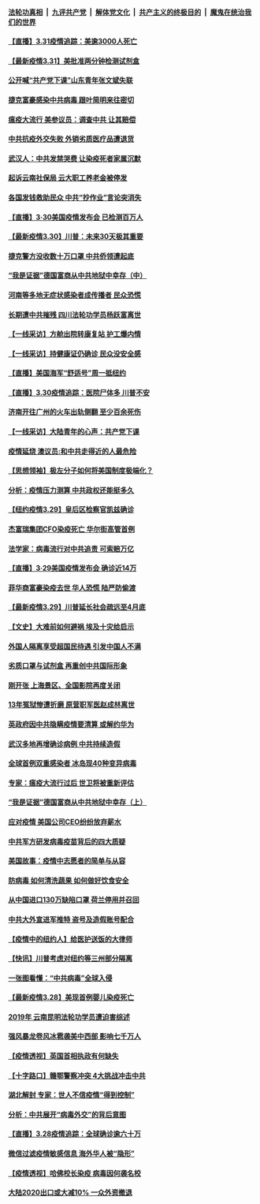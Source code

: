####  [法轮功真相](../../../../basic/blob/master/README.md?t=04010001) &nbsp;|&nbsp; [九评共产党](../../../../9ping.md/blob/master/README.md?t=04010001) &nbsp;|&nbsp; [解体党文化](../../../../jtdwh.md/blob/master/README.md?t=04010001)  &nbsp;|&nbsp; [共产主义的终极目的](../../../../gczydzjmd.md/blob/master/README.md?t=04010001) &nbsp;|&nbsp; [魔鬼在统治我们的世界](../../../../mgztzwmdsj.md/blob/master/README.md?t=04010001) 

#### [【直播】3.31疫情追踪：美逾3000人死亡](../pages/nf4514/n11991737.md?t=04010001) 

#### [【最新疫情3.31】美批准两分钟检测试剂盒](../pages/nf4514/n11989957.md?t=04010001) 

#### [公开喊“共产党下课”山东青年张文斌失联](../pages/nf4514/n11990026.md?t=04010001) 

#### [捷克富豪感染中共病毒 跟叶简明来往密切](../pages/nf4514/n11989480.md?t=04010001) 

#### [瘟疫大流行 美参议员：调查中共 让其赔偿](../pages/nf4514/n11989642.md?t=04010001) 

#### [中共抗疫外交失败 外销劣质医疗品遭退货](../pages/nf4514/n11990029.md?t=04010001) 

#### [武汉人：中共发禁哭费 让染疫死者家属沉默](../pages/nf4514/n11989866.md?t=04010001) 

#### [起诉云南社保局 云大职工养老金被停发](../pages/nf4514/n11989695.md?t=04010001) 

#### [各国发钱救助民众 中共“抄作业”言论突消失](../pages/nf4514/n11989599.md?t=04010001) 

#### [【直播】3·30美国疫情发布会 已检测百万人](../pages/nf4514/n11989391.md?t=04010001) 

#### [【最新疫情3.30】川普：未来30天极其重要](../pages/nf4514/n11986489.md?t=04010001) 

#### [捷克警方没收数十万口罩 中共侨领遭起底](../pages/nf4514/n11989098.md?t=04010001) 

#### [“我是证据”德国富商从中共地狱中幸存（中）](../pages/nf4514/n11985921.md?t=04010001) 

#### [河南等多地无症状感染者成传播者 民众恐慌](../pages/nf4514/n11989077.md?t=04010001) 

#### [长期遭中共摧残 四川法轮功学员杨跃富离世](../pages/nf4514/n11988132.md?t=04010001) 

#### [【一线采访】方舱出院转康复站 护工爆内情](../pages/nf4514/n11988632.md?t=04010001) 

#### [【一线采访】持健康证仍确诊 民众没安全感](../pages/nf4514/n11988425.md?t=04010001) 

#### [【直播】美国海军“舒适号”周一抵纽约](../pages/nf4514/n11988771.md?t=04010001) 

#### [【直播】3.30疫情追踪：医院尸体多 川普不安](../pages/nf4514/n11988381.md?t=04010001) 

#### [济南开往广州的火车出轨侧翻 至少百余死伤](../pages/nf4514/n11987553.md?t=04010001) 

#### [【一线采访】大陆青年的心声：共产党下课](../pages/nf4514/n11986824.md?t=04010001) 

#### [疫情延烧 澳议员:和中共走得近的人最危险](../pages/nf4514/n11986200.md?t=04010001) 

#### [【思想领袖】极左分子如何将美国制度极端化？](../pages/nf4514/n11698317.md?t=04010001) 

#### [分析：疫情压力测算 中共政权还能挺多久](../pages/nf4514/n11984481.md?t=04010001) 

#### [【纽约疫情3.29】皇后区检察官凯兹确诊](../pages/nf4514/n11985412.md?t=04010001) 

#### [杰富瑞集团CFO染疫死亡 华尔街高管首例](../pages/nf4514/n11986712.md?t=04010001) 

#### [法学家：病毒流行对中共追责 可索赔万亿](../pages/nf4514/n11984627.md?t=04010001) 

#### [【直播】3·29美国疫情发布会 确诊近14万](../pages/nf4514/n11986241.md?t=04010001) 

#### [菲华商富豪染疫去世 华人恐慌 陆严防偷渡](../pages/nf4514/n11986596.md?t=04010001) 

#### [【最新疫情3.29】川普延长社会疏远至4月底](../pages/nf4514/n11982586.md?t=04010001) 

#### [【文史】大难前如何避祸 埃及十灾给启示](../pages/nf4514/n11981662.md?t=04010001) 

#### [外国人隔离享受超国民待遇 引发中国人不满](../pages/nf4514/n11986412.md?t=04010001) 

#### [劣质口罩与试剂盒 再重创中共国际形象](../pages/nf4514/n11986125.md?t=04010001) 

#### [刚开张 上海景区、全国影院再度关闭](../pages/nf4514/n11986300.md?t=04010001) 

#### [13年冤狱惨遭折磨 原营职军医赵成林离世](../pages/nf4514/n11985367.md?t=04010001) 

#### [英政府因中共隐瞒疫情要清算 或解约华为](../pages/nf4514/n11986123.md?t=04010001) 

#### [武汉多地再增确诊病例 中共持续造假](../pages/nf4514/n11985983.md?t=04010001) 

#### [全球首例双重感染者 冰岛现40种变异病毒](../pages/nf4514/n11986146.md?t=04010001) 

#### [专家：瘟疫大流行过后 世卫将被重新评估](../pages/nf4514/n11986074.md?t=04010001) 

#### [“我是证据”德国富商从中共地狱中幸存（上）](../pages/nf4514/n11985804.md?t=04010001) 

#### [应对疫情 美国公司CEO纷纷放弃薪水](../pages/nf4514/n11985616.md?t=04010001) 

#### [中共军方研发病毒疫苗背后的四大质疑](../pages/nf4514/n11982310.md?t=04010001) 

#### [美国故事：疫情中志愿者的简单与从容](../pages/nf4514/n11984935.md?t=04010001) 

#### [防病毒 如何清洗蔬果 如何做好饮食安全](../pages/nf4514/n11982340.md?t=04010001) 

#### [从中国进口130万缺陷口罩 荷兰停用并召回](../pages/nf4514/n11984729.md?t=04010001) 

#### [中共大外宣进军推特 盗号及造假账号配合](../pages/nf4514/n11984038.md?t=04010001) 

#### [【疫情中的纽约人】给医护送饭的大律师](../pages/nf4514/n11983977.md?t=04010001) 

#### [【快讯】川普考虑对纽约等三州部分隔离](../pages/nf4514/n11983970.md?t=04010001) 

#### [一张图看懂：“中共病毒”全球入侵](../pages/nf4514/n11984023.md?t=04010001) 

#### [【最新疫情3.28】美现首例婴儿染疫死亡](../pages/nf4514/n11981744.md?t=04010001) 

#### [2019年 云南昆明法轮功学员遭迫害综述](../pages/nf4514/n11980933.md?t=04010001) 

#### [强风暴龙卷风冰雹袭美中西部 影响七千万人](../pages/nf4514/n11983650.md?t=04010001) 

#### [【疫情透视】英国首相执政有何缺失](../pages/nf4514/n11983716.md?t=04010001) 

#### [【十字路口】赣鄂警察冲突 4大挑战冲击中共](../pages/nf4514/n11982118.md?t=04010001) 

#### [湖北解封 专家：世人不信疫情“得到控制”](../pages/nf4514/n11978986.md?t=04010001) 

#### [分析：中共展开“病毒外交”的背后意图](../pages/nf4514/n11974494.md?t=04010001) 

#### [【直播】3.28疫情追踪：全球确诊逾六十万](../pages/nf4514/n11983408.md?t=04010001) 

#### [微信过滤疫情敏感信息 海外华人被“隐形”](../pages/nf4514/n11981644.md?t=04010001) 

#### [【疫情透视】哈佛校长染疫 病毒因何袭名校](../pages/nf4514/n11972893.md?t=04010001) 

#### [大陆2020出口或大减10% 一众外资撤退](../pages/nf4514/n11981242.md?t=04010001) 

